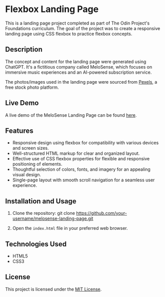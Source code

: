 # Flexbox Landing Page

This is a landing page project completed as part of The Odin Project's Foundations curriculum. The goal of the project was to create a responsive landing page using CSS flexbox to practice flexbox concepts.

## Description

The concept and content for the landing page were generated using ChatGPT. It's a fictitious company called MeloSense, which focuses on immersive music experiences and an AI-powered subscription service.

The photos/images used in the landing page were sourced from [Pexels](https://www.pexels.com/), a free stock photo platform.

## Live Demo

A live demo of the MeloSense Landing Page can be found [here](https://vndlgd.github.io/landing-page/).

## Features

- Responsive design using flexbox for compatibility with various devices and screen sizes.
- Well-structured HTML markup for clear and organized layout.
- Effective use of CSS flexbox properties for flexible and responsive positioning of elements.
- Thoughtful selection of colors, fonts, and imagery for an appealing visual design.
- Single-page layout with smooth scroll navigation for a seamless user experience.

## Installation and Usage

1. Clone the repository:
git clone https://github.com/your-username/melosense-landing-page.git

2. Open the `index.html` file in your preferred web browser.

## Technologies Used

- HTML5
- CSS3

## License

This project is licensed under the [MIT License](LICENSE).


